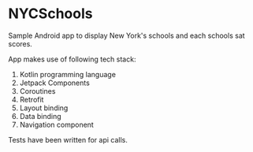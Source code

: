 # NYCSchools
Sample Android app to display New York's schools and each schools sat scores.

App makes use of following tech stack:

1. Kotlin programming language
2. Jetpack Components
3. Coroutines
4. Retrofit
5. Layout binding
6. Data binding
7. Navigation component

Tests have been written for api calls.
